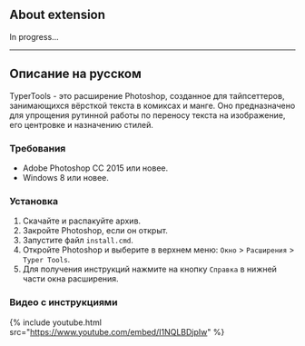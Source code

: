 ## About extension

In progress...

---

## Описание на русском

TyperTools - это расширение Photoshop, созданное для тайпсеттеров, занимающихся вёрсткой текста в комиксах и манге. Оно предназначено для упрощения рутинной работы по переносу текста на изображение, его центровке и назначению стилей.

### Требования

* Adobe Photoshop CC 2015 или новее.
* Windows 8 или новее.

### Установка

1. Скачайте и распакуйте архив.
2. Закройте Photoshop, если он открыт.
3. Запустите файл ``install.cmd``.
4. Откройте Photoshop и выберите в верхнем меню: ``Окно`` > ``Расширения`` > ``Typer Tools``.
5. Для получения инструкций нажмите на кнопку ``Справка`` в нижней части окна расширения.

### Видео с инструкциями

{% include youtube.html src="https://www.youtube.com/embed/I1NQLBDjpIw" %}
